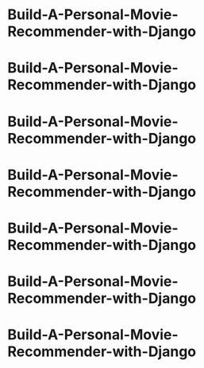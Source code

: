 # Build-A-Personal-Movie-Recommender-with-Django
# Build-A-Personal-Movie-Recommender-with-Django
# Build-A-Personal-Movie-Recommender-with-Django
# Build-A-Personal-Movie-Recommender-with-Django
# Build-A-Personal-Movie-Recommender-with-Django
# Build-A-Personal-Movie-Recommender-with-Django
# Build-A-Personal-Movie-Recommender-with-Django
